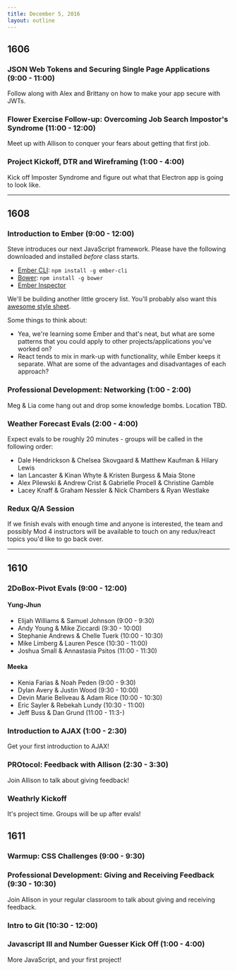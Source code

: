 ```yaml
---
title: December 5, 2016
layout: outline
---
```


## 1606

### JSON Web Tokens and Securing Single Page Applications (9:00 - 11:00)

Follow along with Alex and Brittany on how to make your app secure with JWTs.

### Flower Exercise Follow-up: Overcoming Job Search Impostor's Syndrome (11:00 - 12:00)

Meet up with Allison to conquer your fears about getting that first job.

### Project Kickoff, DTR and Wireframing (1:00 - 4:00)

Kick off Imposter Syndrome and figure out what that Electron app is going to look like.

***

## 1608

### Introduction to Ember (9:00 - 12:00)

Steve introduces our next JavaScript framework. Please have the following downloaded and installed _before_ class starts.

- [Ember CLI](https://ember-cli.com/): `npm install -g ember-cli`
- [Bower](https://bower.io/): `npm install -g bower`
- [Ember Inspector](https://chrome.google.com/webstore/detail/ember-inspector/bmdblncegkenkacieihfhpjfppoconhi?hl=en)

We'll be building another little grocery list. You'll probably also want this [awesome style sheet](https://gist.github.com/stevekinney/7c24cc786d6f78f4ef3b7498fd3589e9).

Some things to think about:

- Yea, we're learning some Ember and that's neat, but what are some patterns that you could apply to other projects/applications you've worked on?
- React tends to mix in mark-up with functionality, while Ember keeps it separate. What are some of the advantages and disadvantages of each approach?

### Professional Development: Networking (1:00 - 2:00)

Meg & Lia come hang out and drop some knowledge bombs. Location TBD.

### Weather Forecast Evals (2:00 - 4:00)

Expect evals to be roughly 20 minutes - groups will be called in the following order:  

* Dale Hendrickson & Chelsea Skovgaard & Matthew Kaufman & Hilary Lewis
* Ian Lancaster & Kinan Whyte & Kristen Burgess & Maia Stone  
* Alex Pilewski & Andrew Crist & Gabrielle Procell & Christine Gamble
* Lacey Knaff & Graham Nessler & Nick Chambers & Ryan Westlake


### Redux Q/A Session

If we finish evals with enough time and anyone is interested, the team and possibly Mod 4 instructors will be available to touch on any redux/react topics you'd like to go back over.

***

## 1610

### 2DoBox-Pivot Evals (9:00 - 12:00)

#### Yung-Jhun

* Elijah Williams & Samuel Johnson (9:00 - 9:30)
* Andy Young & Mike Ziccardi (9:30 - 10:00)
* Stephanie Andrews & Chelle Tuerk (10:00 - 10:30)
* Mike Limberg & Lauren Pesce (10:30 - 11:00)
* Joshua Small & Annastasia Psitos (11:00 - 11:30)

#### Meeka

* Kenia Farias & Noah Peden (9:00 - 9:30)
* Dylan Avery & Justin Wood (9:30 - 10:00)
* Devin Marie Beliveau & Adam Rice (10:00 - 10:30)
* Eric Sayler & Rebekah Lundy (10:30 - 11:00)
* Jeff Buss & Dan Grund (11:00 - 11:3-)


### Introduction to AJAX (1:00 - 2:30)

Get your first introduction to AJAX!

### PROtocol: Feedback with Allison (2:30 - 3:30)

Join Allison to talk about giving feedback!

### Weathrly Kickoff

It's project time. Groups will be up after evals!

## 1611

### Warmup: CSS Challenges (9:00 - 9:30)

### Professional Development: Giving and Receiving Feedback (9:30 - 10:30)

Join Allison in your regular classroom to talk about giving and receiving feedback.

### Intro to Git (10:30 - 12:00)

### Javascript III and Number Guesser Kick Off (1:00 - 4:00)

More JavaScript, and your first project!
